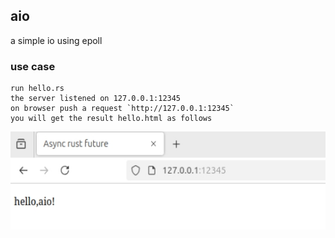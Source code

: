 ## aio
a simple io using epoll
### use case
```
run hello.rs
the server listened on 127.0.0.1:12345
on browser push a request `http://127.0.0.1:12345`
you will get the result hello.html as follows
```
![](./imgs/reactor_epoll.png)

